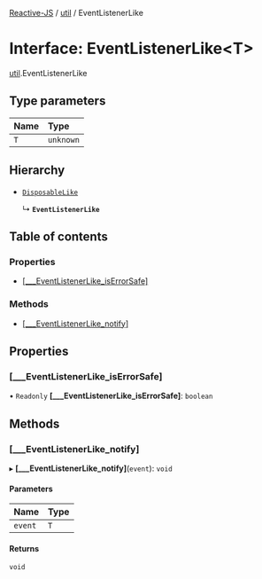 [Reactive-JS](../README.md) / [util](../modules/util.md) / EventListenerLike

# Interface: EventListenerLike<T\>

[util](../modules/util.md).EventListenerLike

## Type parameters

| Name | Type |
| :------ | :------ |
| `T` | `unknown` |

## Hierarchy

- [`DisposableLike`](util.DisposableLike.md)

  ↳ **`EventListenerLike`**

## Table of contents

### Properties

- [[\_\_\_EventListenerLike\_isErrorSafe]](util.EventListenerLike.md#[___eventlistenerlike_iserrorsafe])

### Methods

- [[\_\_\_EventListenerLike\_notify]](util.EventListenerLike.md#[___eventlistenerlike_notify])

## Properties

### [\_\_\_EventListenerLike\_isErrorSafe]

• `Readonly` **[\_\_\_EventListenerLike\_isErrorSafe]**: `boolean`

## Methods

### [\_\_\_EventListenerLike\_notify]

▸ **[___EventListenerLike_notify]**(`event`): `void`

#### Parameters

| Name | Type |
| :------ | :------ |
| `event` | `T` |

#### Returns

`void`
